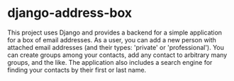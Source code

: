 # django-address-box
This project uses Django and provides a backend for a simple application for a box of email addresses. As a user, you can add a new 
person with attached email addresses (and their types: 'private' or 'professional'). You can create groups among your 
contacts, add any contact to arbitrary many groups, and the like. The application also includes a search engine for finding your
contacts by their first or last name. 